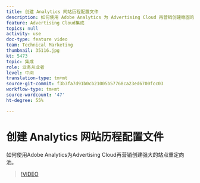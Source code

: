 ```yaml
---
title: 创建 Analytics 网站历程配置文件
description: 如何使用 Adobe Analytics 为 Advertising Cloud 再营销创建稳固的站点重定向池。
feature: Advertising Cloud集成
topics: null
activity: use
doc-type: feature video
team: Technical Marketing
thumbnail: 35116.jpg
kt: 5473
topic: 集成
role: 业务从业者
level: 中间
translation-type: tm+mt
source-git-commit: f3b3fa7d91b0cb21005b57768ca23ed6700fcc03
workflow-type: tm+mt
source-wordcount: '47'
ht-degree: 55%

---
```



# 创建 Analytics 网站历程配置文件

如何使用Adobe Analytics为Advertising Cloud再营销创建强大的站点重定向池。

>[!VIDEO](https://video.tv.adobe.com/v/35116/?quality=12&learn=on)
